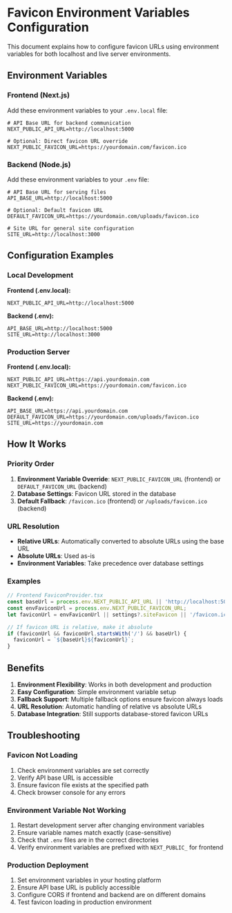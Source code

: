 # Favicon Environment Variables Configuration

This document explains how to configure favicon URLs using environment variables for both localhost and live server environments.

## Environment Variables

### Frontend (Next.js)

Add these environment variables to your `.env.local` file:

```env
# API Base URL for backend communication
NEXT_PUBLIC_API_URL=http://localhost:5000

# Optional: Direct favicon URL override
NEXT_PUBLIC_FAVICON_URL=https://yourdomain.com/favicon.ico
```

### Backend (Node.js)

Add these environment variables to your `.env` file:

```env
# API Base URL for serving files
API_BASE_URL=http://localhost:5000

# Optional: Default favicon URL
DEFAULT_FAVICON_URL=https://yourdomain.com/uploads/favicon.ico

# Site URL for general site configuration
SITE_URL=http://localhost:3000
```

## Configuration Examples

### Local Development

**Frontend (.env.local):**
```env
NEXT_PUBLIC_API_URL=http://localhost:5000
```

**Backend (.env):**
```env
API_BASE_URL=http://localhost:5000
SITE_URL=http://localhost:3000
```

### Production Server

**Frontend (.env.local):**
```env
NEXT_PUBLIC_API_URL=https://api.yourdomain.com
NEXT_PUBLIC_FAVICON_URL=https://yourdomain.com/favicon.ico
```

**Backend (.env):**
```env
API_BASE_URL=https://api.yourdomain.com
DEFAULT_FAVICON_URL=https://yourdomain.com/uploads/favicon.ico
SITE_URL=https://yourdomain.com
```

## How It Works

### Priority Order

1. **Environment Variable Override**: `NEXT_PUBLIC_FAVICON_URL` (frontend) or `DEFAULT_FAVICON_URL` (backend)
2. **Database Settings**: Favicon URL stored in the database
3. **Default Fallback**: `/favicon.ico` (frontend) or `/uploads/favicon.ico` (backend)

### URL Resolution

- **Relative URLs**: Automatically converted to absolute URLs using the base URL
- **Absolute URLs**: Used as-is
- **Environment Variables**: Take precedence over database settings

### Examples

```javascript
// Frontend FaviconProvider.tsx
const baseUrl = process.env.NEXT_PUBLIC_API_URL || 'http://localhost:5000';
const envFaviconUrl = process.env.NEXT_PUBLIC_FAVICON_URL;
let faviconUrl = envFaviconUrl || settings?.siteFavicon || '/favicon.ico';

// If favicon URL is relative, make it absolute
if (faviconUrl && faviconUrl.startsWith('/') && baseUrl) {
  faviconUrl = `${baseUrl}${faviconUrl}`;
}
```

## Benefits

1. **Environment Flexibility**: Works in both development and production
2. **Easy Configuration**: Simple environment variable setup
3. **Fallback Support**: Multiple fallback options ensure favicon always loads
4. **URL Resolution**: Automatic handling of relative vs absolute URLs
5. **Database Integration**: Still supports database-stored favicon URLs

## Troubleshooting

### Favicon Not Loading

1. Check environment variables are set correctly
2. Verify API base URL is accessible
3. Ensure favicon file exists at the specified path
4. Check browser console for any errors

### Environment Variable Not Working

1. Restart development server after changing environment variables
2. Ensure variable names match exactly (case-sensitive)
3. Check that `.env` files are in the correct directories
4. Verify environment variables are prefixed with `NEXT_PUBLIC_` for frontend

### Production Deployment

1. Set environment variables in your hosting platform
2. Ensure API base URL is publicly accessible
3. Configure CORS if frontend and backend are on different domains
4. Test favicon loading in production environment 